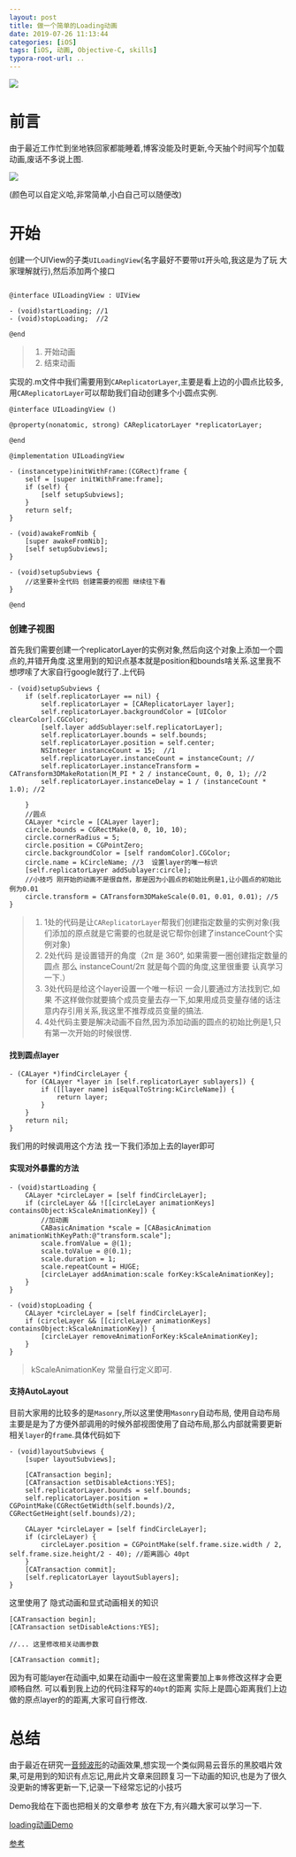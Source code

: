 ```yaml
---
layout: post
title: 做一个简单的Loading动画
date: 2019-07-26 11:13:44
categories: [iOS]
tags: [iOS, 动画, Objective-C, skills]
typora-root-url: ..
---
```



![](/assets/images/20190726LoadingAnimationI/CircleLoadingAnimation.webp)


# 前言


由于最近工作忙到坐地铁回家都能睡着,博客没能及时更新,今天抽个时间写个加载动画,废话不多说上图.

![](/assets/images/20190726LoadingAnimationI/CircleLoadingAnimation.gif)


(颜色可以自定义哈,非常简单,小白自己可以随便改)




# 开始


创建一个UIView的子类`UILoadingView`(名字最好不要带`UI`开头哈,我这是为了玩 大家理解就行),然后添加两个接口


``` objc

@interface UILoadingView : UIView

- (void)startLoading; //1
- (void)stopLoading;  //2

@end
```

> 1. 开始动画
> 2. 结束动画


实现的.m文件中我们需要用到`CAReplicatorLayer`,主要是看上边的小圆点比较多,用`CAReplicatorLayer`可以帮助我们自动创建多个小圆点实例.

``` objc
@interface UILoadingView ()

@property(nonatomic, strong) CAReplicatorLayer *replicatorLayer;

@end

@implementation UILoadingView

- (instancetype)initWithFrame:(CGRect)frame {
    self = [super initWithFrame:frame];
    if (self) {
        [self setupSubviews];
    }
    return self;
}

- (void)awakeFromNib {
    [super awakeFromNib];
    [self setupSubviews];
}

- (void)setupSubviews {
	//这里要补全代码 创建需要的视图 继续往下看
}

@end
```

### 创建子视图

首先我们需要创建一个replicatorLayer的实例对象,然后向这个对象上添加一个圆点的,并错开角度.这里用到的知识点基本就是position和bounds啥关系.这里我不想啰嗦了大家自行google就行了.上代码

``` objc
- (void)setupSubviews {
    if (self.replicatorLayer == nil) {
        self.replicatorLayer = [CAReplicatorLayer layer];
        self.replicatorLayer.backgroundColor = [UIColor clearColor].CGColor;
        [self.layer addSublayer:self.replicatorLayer];
        self.replicatorLayer.bounds = self.bounds;
        self.replicatorLayer.position = self.center;
        NSInteger instanceCount = 15;  //1
        self.replicatorLayer.instanceCount = instanceCount; //
        self.replicatorLayer.instanceTransform = CATransform3DMakeRotation(M_PI * 2 / instanceCount, 0, 0, 1); //2
        self.replicatorLayer.instanceDelay = 1 / (instanceCount * 1.0); //2
        
    }
    //圆点
    CALayer *circle = [CALayer layer];
    circle.bounds = CGRectMake(0, 0, 10, 10);
    circle.cornerRadius = 5;
    circle.position = CGPointZero;
    circle.backgroundColor = [self randomColor].CGColor;
    circle.name = kCircleName; //3  设置layer的唯一标识 
    [self.replicatorLayer addSublayer:circle];
    //小技巧 刚开始的动画不是很自然，那是因为小圆点的初始比例是1,让小圆点的初始比例为0.01
    circle.transform = CATransform3DMakeScale(0.01, 0.01, 0.01); //5
}
```

> 1. 1处的代码是让`CAReplicatorLayer`帮我们创建指定数量的实例对象(我们添加的原点就是它需要的也就是说它帮你创建了instanceCount个实例对象)
> 2. 2处代码 是设置错开的角度（2π 是 360°, 如果需要一圈创建指定数量的圆点 那么 instanceCount/2π 就是每个圆的角度,这里很重要 认真学习一下.）
> 3. 3处代码是给这个layer设置一个唯一标识 一会儿要通过方法找到它,如果 不这样做你就要搞个成员变量去存一下,如果用成员变量存储的话注意内存引用关系,我这里不推荐成员变量的搞法.
> 4. 4处代码主要是解决动画不自然,因为添加动画的圆点的初始比例是1,只有第一次开始的时候很愣.


#### 找到圆点layer

``` objc
- (CALayer *)findCircleLayer {
    for (CALayer *layer in [self.replicatorLayer sublayers]) {
        if ([[layer name] isEqualToString:kCircleName]) {
            return layer;
        }
    }
    return nil;
}
```

我们用的时候调用这个方法 找一下我们添加上去的layer即可


#### 实现对外暴露的方法

``` objc
- (void)startLoading {
    CALayer *circleLayer = [self findCircleLayer];
    if (circleLayer && ![[circleLayer animationKeys] containsObject:kScaleAnimationKey]) {
        //加动画
        CABasicAnimation *scale = [CABasicAnimation animationWithKeyPath:@"transform.scale"];
        scale.fromValue = @(1);
        scale.toValue = @(0.1);
        scale.duration = 1;
        scale.repeatCount = HUGE;
        [circleLayer addAnimation:scale forKey:kScaleAnimationKey];
    }
}

- (void)stopLoading {
    CALayer *circleLayer = [self findCircleLayer];
    if (circleLayer && [[circleLayer animationKeys] containsObject:kScaleAnimationKey]) {
        [circleLayer removeAnimationForKey:kScaleAnimationKey];
    }
}
```

> kScaleAnimationKey 常量自行定义即可.


#### 支持AutoLayout

目前大家用的比较多的是`Masonry`,所以这里使用`Masonry`自动布局, 使用自动布局主要是是为了方便外部调用的时候外部视图使用了自动布局,那么内部就需要更新相关`layer`的`frame`.具体代码如下

``` objc
- (void)layoutSubviews {
    [super layoutSubviews];
    
    [CATransaction begin];
    [CATransaction setDisableActions:YES];
    self.replicatorLayer.bounds = self.bounds;
    self.replicatorLayer.position = CGPointMake(CGRectGetWidth(self.bounds)/2, CGRectGetHeight(self.bounds)/2);
    
    CALayer *circleLayer = [self findCircleLayer];
    if (circleLayer) {
        circleLayer.position = CGPointMake(self.frame.size.width / 2, self.frame.size.height/2 - 40); //距离圆心 40pt
    }
    [CATransaction commit];
    [self.replicatorLayer layoutSublayers];
}
```

这里使用了 隐式动画和显式动画相关的知识

``` objc
[CATransaction begin];
[CATransaction setDisableActions:YES];

//... 这里修改相关动画参数 

[CATransaction commit];

```

因为有可能layer在动画中,如果在动画中一般在这里需要加上`事务`修改这样才会更顺畅自然. 可以看到我上边的代码注释写的`40pt`的距离 实际上是圆心距离我们上边做的原点layer的的距离,大家可自行修改.

# 总结


由于最近在研究一[音频波形](https://juejin.im/post/5c1bbec66fb9a049cb18b64c)的动画效果,想实现一个类似网易云音乐的黑胶唱片效果,可是用到的知识有点忘记,用此片文章来回顾复习一下动画的知识,也是为了很久没更新的博客更新一下,记录一下经常忘记的小技巧

Demo我给在下面也把相关的文章参考 放在下方,有兴趣大家可以学习一下.




[loading动画Demo](https://github.com/sunyazhou13/UILoadingView)


[参考](http://www.devtalking.com/articles/calayer-animation-replicator-animation/)

